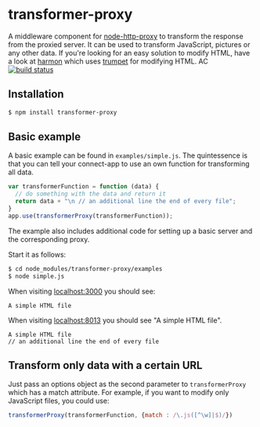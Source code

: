 transformer-proxy
=================

A middleware component for [node-http-proxy](https://github.com/nodejitsu/node-http-proxy) to transform the response from the proxied server.
It can be used to transform JavaScript, pictures or any other data.
If you're looking for an easy solution to modify HTML, have a look at [harmon](https://github.com/No9/harmon) which uses [trumpet](https://github.com/substack/node-trumpet) for modifying HTML.
AC
[![build status](https://secure.travis-ci.org/philippotto/transformer-proxy.png)](http://travis-ci.org/philippotto/transformer-proxy)

## Installation

```bash
$ npm install transformer-proxy
```

## Basic example

A basic example can be found in ```examples/simple.js```. The quintessence is that you can tell your connect-app to use an own function for transforming all data.

```javascript
var transformerFunction = function (data) {
  // do something with the data and return it
  return data + "\n // an additional line the end of every file";
}
app.use(transformerProxy(transformerFunction));
```

The example also includes additional code for setting up a basic server and the corresponding proxy.

Start it as follows:
```bash
$ cd node_modules/transformer-proxy/examples
$ node simple.js
```

When visiting [localhost:3000](http://localhost:3000) you should see:
```
A simple HTML file
```
When visiting [localhost:8013](http://localhost:8013) you should see "A simple HTML file".
```
A simple HTML file
// an additional line the end of every file
```

## Transform only data with a certain URL

Just pass an options object as the second parameter to ```transformerProxy``` which has a match attribute.
For example, if you want to modify only JavaScript files, you could use:

```javascript
transformerProxy(transformerFunction, {match : /\.js([^\w]|$)/})
```
